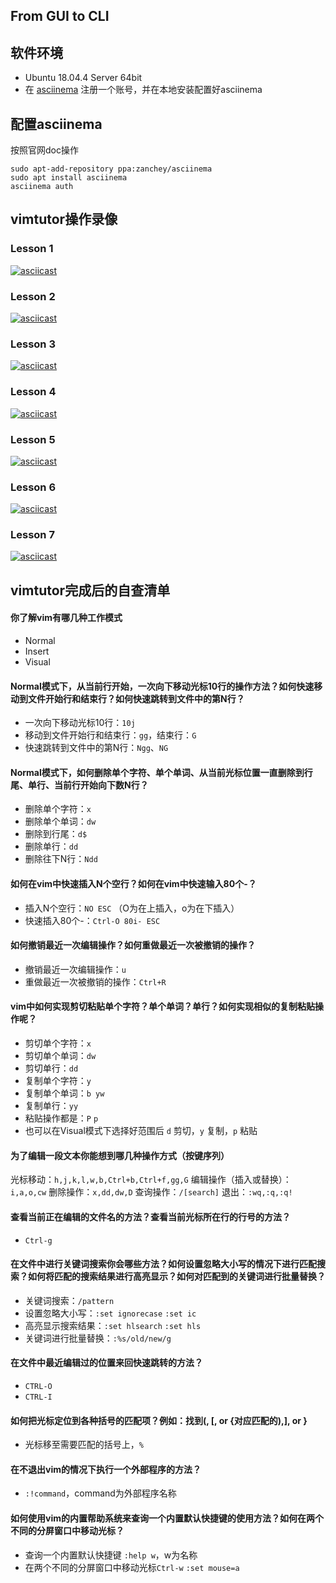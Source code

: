 ## From GUI to CLI

## 软件环境

* Ubuntu 18.04.4 Server 64bit
* 在 [asciinema](https://asciinema.org) 注册一个账号，并在本地安装配置好asciinema

## 配置asciinema
按照官网doc操作
```
sudo apt-add-repository ppa:zanchey/asciinema
sudo apt install asciinema
asciinema auth
```
## vimtutor操作录像
### Lesson 1
[![asciicast](https://asciinema.org/a/NoAq52NPzwP3xGz19UTjiU5Sc.svg)](https://asciinema.org/a/NoAq52NPzwP3xGz19UTjiU5Sc)

### Lesson 2
[![asciicast](https://asciinema.org/a/mj1aYMrAY6OQukgMyYxdwL8Cr.svg)](https://asciinema.org/a/mj1aYMrAY6OQukgMyYxdwL8Cr)
### Lesson 3
[![asciicast](https://asciinema.org/a/f5ObvUG6tfuxjsOV5ZbusTRoO.svg)](https://asciinema.org/a/f5ObvUG6tfuxjsOV5ZbusTRoO)
### Lesson 4
[![asciicast](https://asciinema.org/a/svEYK4MEVstaFo4AInYPgFry0.svg)](https://asciinema.org/a/svEYK4MEVstaFo4AInYPgFry0)
### Lesson 5
[![asciicast](https://asciinema.org/a/0eR6q0sJ8Nr3okHcd9U546Zmk.svg)](https://asciinema.org/a/0eR6q0sJ8Nr3okHcd9U546Zmk)
### Lesson 6
[![asciicast](https://asciinema.org/a/uIKjHFUqGCgjTVxQnh6IWIDKT.svg)](https://asciinema.org/a/uIKjHFUqGCgjTVxQnh6IWIDKT)
### Lesson 7
[![asciicast](https://asciinema.org/a/RuRkxpEYPtn0cB5JpCY9KVnDC.svg)](https://asciinema.org/a/RuRkxpEYPtn0cB5JpCY9KVnDC)


## vimtutor完成后的自查清单

#### 你了解vim有哪几种工作模式
- Normal
- Insert
- Visual

#### Normal模式下，从当前行开始，一次向下移动光标10行的操作方法？如何快速移动到文件开始行和结束行？如何快速跳转到文件中的第N行？
- 一次向下移动光标10行：`10j`
- 移动到文件开始行和结束行：`gg`，结束行：`G`
- 快速跳转到文件中的第N行：`Ngg`、`NG`

#### Normal模式下，如何删除单个字符、单个单词、从当前光标位置一直删除到行尾、单行、当前行开始向下数N行？
- 删除单个字符：`x`
- 删除单个单词：`dw`
- 删除到行尾：`d$`
- 删除单行：`dd`
- 删除往下N行：`Ndd`

#### 如何在vim中快速插入N个空行？如何在vim中快速输入80个-？
- 插入N个空行：`NO ESC` （O为在上插入，o为在下插入）
- 快速插入80个-：`Ctrl-O 80i- ESC`

#### 如何撤销最近一次编辑操作？如何重做最近一次被撤销的操作？
- 撤销最近一次编辑操作：`u`
- 重做最近一次被撤销的操作：`Ctrl+R`

#### vim中如何实现剪切粘贴单个字符？单个单词？单行？如何实现相似的复制粘贴操作呢？
- 剪切单个字符：`x`
- 剪切单个单词：`dw`
- 剪切单行：`dd`
- 复制单个字符：`y`
- 复制单个单词：`b yw`
- 复制单行：`yy`
- 粘贴操作都是：`P` `p`
- 也可以在Visual模式下选择好范围后 `d` 剪切，`y` 复制，`p` 粘贴

#### 为了编辑一段文本你能想到哪几种操作方式（按键序列）
光标移动：`h,j,k,l,w,b,Ctrl+b,Ctrl+f,gg,G`
编辑操作（插入或替换）：`i,a,o,cw`
删除操作：`x,dd,dw,D`
查询操作：`/[search]`
退出：`:wq,:q,:q!`

#### 查看当前正在编辑的文件名的方法？查看当前光标所在行的行号的方法？
- `Ctrl-g`

#### 在文件中进行关键词搜索你会哪些方法？如何设置忽略大小写的情况下进行匹配搜索？如何将匹配的搜索结果进行高亮显示？如何对匹配到的关键词进行批量替换？
- 关键词搜索：`/pattern`
- 设置忽略大小写：`:set ignorecase` `:set ic`
- 高亮显示搜索结果：`:set hlsearch` `:set hls`
- 关键词进行批量替换：`:%s/old/new/g ` 

#### 在文件中最近编辑过的位置来回快速跳转的方法？
- `CTRL-O`
- `CTRL-I`

#### 如何把光标定位到各种括号的匹配项？例如：找到\(, \[, or \{对应匹配的),], or }
- 光标移至需要匹配的括号上，`%`

#### 在不退出vim的情况下执行一个外部程序的方法？
- `:!command`，command为外部程序名称

#### 如何使用vim的内置帮助系统来查询一个内置默认快捷键的使用方法？如何在两个不同的分屏窗口中移动光标？
- 查询一个内置默认快捷键 `:help w`，w为名称
- 在两个不同的分屏窗口中移动光标`Ctrl-w` `:set mouse=a`